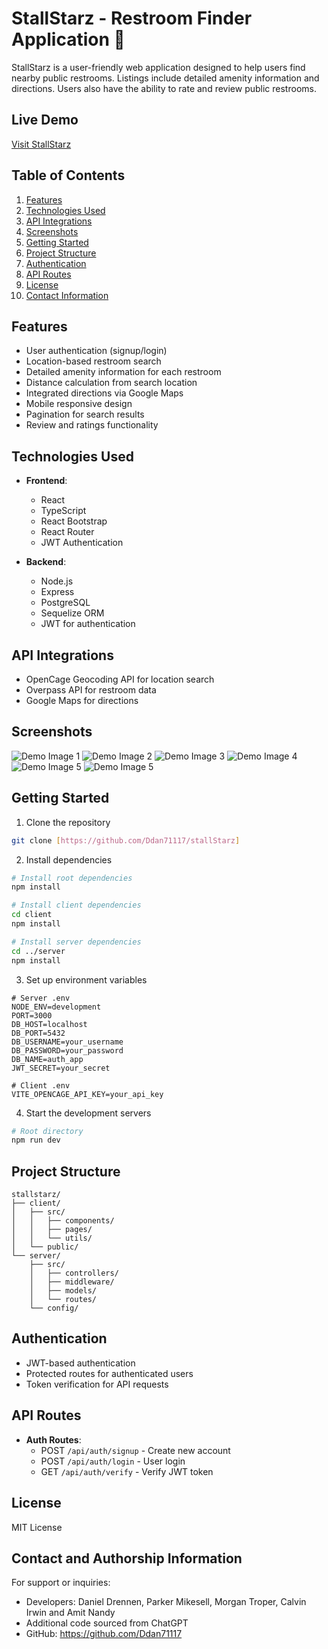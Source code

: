 # StallStarz - Restroom Finder Application 🚻

StallStarz is a user-friendly web application designed to help users find nearby public restrooms. Listings include detailed amenity information and directions. Users also have the ability to rate and review public restrooms.

## Live Demo
[Visit StallStarz](https://stallstarz.onrender.com)

## Table of Contents
1. [Features](#features)
2. [Technologies Used](#technologies-used)
3. [API Integrations](#api-integrations)
4. [Screenshots](#screenshots)
5. [Getting Started](#getting-started)
6. [Project Structure](#project-structure)
7. [Authentication](#authentication)
8. [API Routes](#api-routes)
9. [License](#License)
10. [Contact Information](#Contact-Information)

## Features
- User authentication (signup/login)
- Location-based restroom search
- Detailed amenity information for each restroom
- Distance calculation from search location
- Integrated directions via Google Maps
- Mobile responsive design
- Pagination for search results
- Review and ratings functionality

## Technologies Used
- **Frontend**:
  - React
  - TypeScript
  - React Bootstrap
  - React Router
  - JWT Authentication
  
- **Backend**:
  - Node.js
  - Express
  - PostgreSQL
  - Sequelize ORM
  - JWT for authentication

## API Integrations
- OpenCage Geocoding API for location search
- Overpass API for restroom data
- Google Maps for directions

## Screenshots
![Demo Image 1](image.png) ![Demo Image 2](image-1.png)
![Demo Image 3](image-2.png) ![Demo Image 4](image-3.png)
![Demo Image 5](image-4.png) ![Demo Image 5](image-5.png)

## Getting Started
1. Clone the repository
```bash
git clone [https://github.com/Ddan71117/stallStarz]
```

2. Install dependencies
```bash
# Install root dependencies
npm install

# Install client dependencies
cd client
npm install

# Install server dependencies
cd ../server
npm install
```

3. Set up environment variables
```env
# Server .env
NODE_ENV=development
PORT=3000
DB_HOST=localhost
DB_PORT=5432
DB_USERNAME=your_username
DB_PASSWORD=your_password
DB_NAME=auth_app
JWT_SECRET=your_secret

# Client .env
VITE_OPENCAGE_API_KEY=your_api_key
```

4. Start the development servers
```bash
# Root directory
npm run dev
```

## Project Structure
```
stallstarz/
├── client/
│   ├── src/
│   │   ├── components/
│   │   ├── pages/
│   │   └── utils/
│   └── public/
└── server/
    ├── src/
    │   ├── controllers/
    │   ├── middleware/
    │   ├── models/
    │   └── routes/
    └── config/
```

## Authentication
- JWT-based authentication
- Protected routes for authenticated users
- Token verification for API requests

## API Routes
- **Auth Routes**:
  - POST `/api/auth/signup` - Create new account
  - POST `/api/auth/login` - User login
  - GET `/api/auth/verify` - Verify JWT token

## License
MIT License

## Contact and Authorship Information

For support or inquiries:
- Developers: Daniel Drennen, Parker Mikesell, Morgan Troper, Calvin Irwin and Amit Nandy
- Additional code sourced from ChatGPT
- GitHub: https://github.com/Ddan71117

